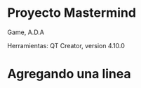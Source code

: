 # Proyecto Mastermind
 Game, A.D.A
 
 Herramientas:
  QT Creator, version 4.10.0

# Agregando una linea
